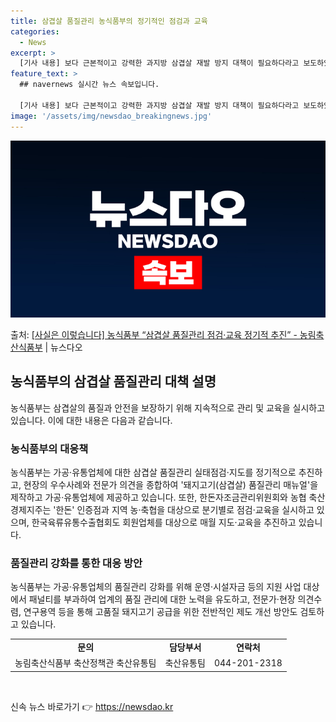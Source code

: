 ```yaml
---
title: 삼겹살 품질관리 농식품부의 정기적인 점검과 교육
categories:
  - News
excerpt: >
  [기사 내용] 보다 근본적이고 강력한 과지방 삼겹살 재발 방지 대책이 필요하다라고 보도하였습니다. [농식품부…
feature_text: >
  ## navernews 실시간 뉴스 속보입니다.

  [기사 내용] 보다 근본적이고 강력한 과지방 삼겹살 재발 방지 대책이 필요하다라고 보도하였습니다. [농식품부…
image: '/assets/img/newsdao_breakingnews.jpg'
---
```


![뉴스다오 속보](/assets/img/newsdao_breakingnews.jpg)

<p>출처: <a href="https://newsdao.kr/3137" rel="dofollow">[사실은 이렇습니다] 농식품부 “삼겹살 품질관리 점검·교육 정기적 추진” - 농림축산식품부</a> | 뉴스다오</p>

<h2 data-ke-size="size26">농식품부의 삼겹살 품질관리 대책 설명</h2>
<p data-ke-size="size16">농식품부는 삼겹살의 품질과 안전을 보장하기 위해 지속적으로 관리 및 교육을 실시하고 있습니다. 이에 대한 내용은 다음과 같습니다.</p>

<h3>농식품부의 대응책</h3>
<p data-ke-size="size16">농식품부는 가공·유통업체에 대한 삼겹살 품질관리 실태점검·지도를 정기적으로 추진하고, 현장의 우수사례와 전문가 의견을 종합하여 '돼지고기(삼겹살) 품질관리 매뉴얼'을 제작하고 가공·유통업체에 제공하고 있습니다. 또한, 한돈자조금관리위원회와 농협 축산경제지주는 '한돈' 인증점과 지역 농·축협을 대상으로 분기별로 점검·교육을 실시하고 있으며, 한국육류유통수출협회도 회원업체를 대상으로 매월 지도·교육을 추진하고 있습니다.</p>

<h3>품질관리 강화를 통한 대응 방안</h3>
<p data-ke-size="size16">농식품부는 가공·유통업체의 품질관리 강화를 위해 운영·시설자금 등의 지원 사업 대상에서 패널티를 부과하여 업계의 품질 관리에 대한 노력을 유도하고, 전문가·현장 의견수렴, 연구용역 등을 통해 고품질 돼지고기 공급을 위한 전반적인 제도 개선 방안도 검토하고 있습니다.</p>

<table>
	<tr>
		<td style="text-align: center; height: 17px;"><b>문의</b></td>
		<td style="text-align: center; height: 17px;"><b>담당부서</b></td>
		<td style="text-align: center; height: 17px;"><b>연락처</b></td>
	</tr>
	<tr>
		<td style="text-align: center; height: 17px;">농림축산식품부 축산정책관 축산유통팀</td>
		<td style="text-align: center; height: 17px;">축산유통팀</td>
		<td style="text-align: center; height: 17px;">044-201-2318</td>
	</tr>
</table>

<p data-ke-size="size16">&nbsp;</p> 

신속 뉴스 바로가기 👉 <a href="https://newsdao.kr" rel="dofollow">https://newsdao.kr</a>


